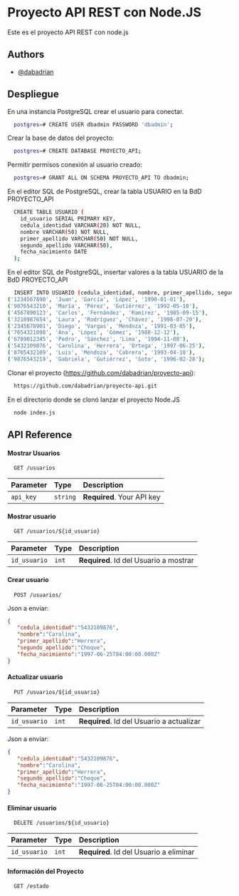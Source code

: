 
# Proyecto API REST con Node.JS

Este es el proyecto API REST con node.js


## Authors

- [@dabadrian](https://github.com/dabadrian/)


## Despliegue

En una instancia PostgreSQL crear el usuario para conectar.

```bash
  postgres=# CREATE USER dbadmin PASSWORD 'dbadmin';
```
Crear la base de datos del proyecto:

```bash
  postgres=# CREATE DATABASE PROYECTO_API;
```
Permitir permisos conexión al usuario creado:

```bash
  postgres=# GRANT ALL ON SCHEMA PROYECTO_API TO dbadmin;
```

En el editor SQL de PostgreSQL, crear la tabla USUARIO en la BdD PROYECTO_API

```bash
  CREATE TABLE USUARIO (
    id_usuario SERIAL PRIMARY KEY,
    cedula_identidad VARCHAR(20) NOT NULL,
    nombre VARCHAR(50) NOT NULL,
    primer_apellido VARCHAR(50) NOT NULL,
    segundo_apellido VARCHAR(50),
    fecha_nacimiento DATE
  );
```

En el editor SQL de PostgreSQL, insertar valores a la tabla USUARIO de la BdD PROYECTO_API

```bash
  INSERT INTO USUARIO (cedula_identidad, nombre, primer_apellido, segundo_apellido, fecha_nacimiento) VALUES
('1234567890', 'Juan', 'García', 'López', '1990-01-01'),
('9876543210', 'María', 'Pérez', 'Gutiérrez', '1992-05-10'),
('4567890123', 'Carlos', 'Fernández', 'Ramírez', '1985-09-15'),
('3210987654', 'Laura', 'Rodríguez', 'Chávez', '1998-07-20'),
('2345678901', 'Diego', 'Vargas', 'Mendoza', '1991-03-05'),
('7654321098', 'Ana', 'López', 'Gómez', '1988-12-12'),
('6789012345', 'Pedro', 'Sánchez', 'Lima', '1994-11-08'),
('5432109876', 'Carolina', 'Herrera', 'Ortega', '1997-06-25'),
('8765432109', 'Luis', 'Mendoza', 'Cabrera', '1993-04-18'),
('9876543219', 'Gabriela', 'Gutiérrez', 'Soto', '1996-02-28');
```

Clonar el proyecto (https://github.com/dabadrian/proyecto-api):

```bash
  https://github.com/dabadrian/proyecto-api.git
```
En el directorio donde se clonó lanzar el proyecto Node.JS
```bash
  node index.js
```

## API Reference

#### Mostrar Usuarios

```http
  GET /usuarios
```

| Parameter | Type     | Description                |
| :-------- | :------- | :------------------------- |
| `api_key` | `string` | **Required**. Your API key |

#### Mostrar usuario

```http
  GET /usuarios/${id_usuario}
```

| Parameter | Type     | Description                       |
| :-------- | :------- | :-------------------------------- |
| `id_usuario`      | `int` | **Required**. Id del Usuario a mostrar |

#### Crear usuario

```http
  POST /usuarios/
```
Json a enviar:
```json
{
   "cedula_identidad":"5432109876",
   "nombre":"Carolina",
   "primer_apellido":"Herrera",
   "segundo_apellido":"Choque",
   "fecha_nacimiento":"1997-06-25T04:00:00.000Z"
}
```

#### Actualizar usuario

```http
  PUT /usuarios/${id_usuario}
```

| Parameter | Type     | Description                       |
| :-------- | :------- | :-------------------------------- |
| `id_usuario`      | `int` | **Required**. Id del Usuario a actualizar |

Json a enviar:
```json
{
   "cedula_identidad":"5432109876",
   "nombre":"Carolina",
   "primer_apellido":"Herrera",
   "segundo_apellido":"Choque",
   "fecha_nacimiento":"1997-06-25T04:00:00.000Z"
}
```

#### Eliminar usuario

```http
  DELETE /usuarios/${id_usuario}
```

| Parameter | Type     | Description                       |
| :-------- | :------- | :-------------------------------- |
| `id_usuario`      | `int` | **Required**. Id del Usuario a eliminar |

#### Información del Proyecto

```http
  GET /estado
```
